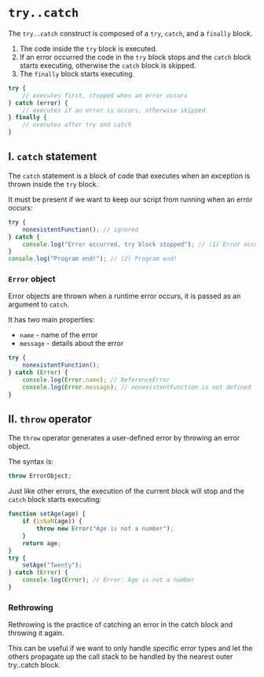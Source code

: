 # **`try..catch`**

The `try..catch` construct is composed of a `try`, `catch`, and a `finally` block.

1. The code inside the `try` block is executed.
2. If an error occurred the code in the `try` block stops and the `catch` block starts executing, otherwise the `catch` block is skipped.
3. The `finally` block starts executing.

```js
try {
	// executes first, stopped when an error occurs
} catch (error) {
	// executes if an error is occurs, otherwise skipped
} finally {
	// executes after try and catch
}
```

## **I. `catch` statement**

The `catch` statement is a block of code that executes when an exception is thrown inside the `try` block.

It must be present if we want to keep our script from running when an error occurs:

```js
try {
	nonexistentFunction(); // ignored
} catch {
	console.log("Error occurred, try block stopped"); // (1) Error occurred, try block stopped
}
console.log("Program end!"); // (2) Program end!
```

### **`Error` object**

Error objects are thrown when a runtime error occurs, it is passed as an argument to `catch`.

It has two main properties:

- `name` - name of the error
- `message` - details about the error

```js
try {
	nonexistentFunction();
} catch (Error) {
	console.log(Error.name); // ReferenceError
	console.log(Error.message); // nonexistentFunction is not defined
}
```

## **II. `throw` operator**

The `throw` operator generates a user-defined error by throwing an error object.

The syntax is:

```js
throw ErrorObject;
```

Just like other errors, the execution of the current block will stop and the `catch` block starts executing:

```js
function setAge(age) {
	if (isNaN(age)) {
		throw new Error("Age is not a number");
	}
	return age;
}
try {
	setAge("Twenty");
} catch (Error) {
	console.log(Error); // Error: Age is not a number
}
```

### **Rethrowing**

Rethrowing is the practice of catching an error in the catch block and throwing it again.

This can be useful if we want to only handle specific error types and let the others propagate up the call stack to be handled by the nearest outer try..catch block.
